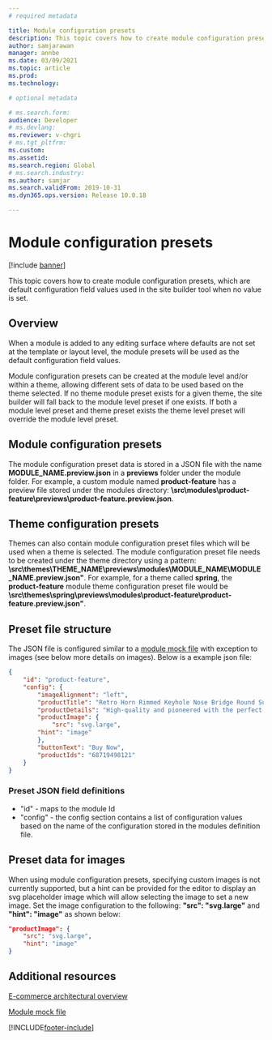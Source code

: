```yaml
---
# required metadata

title: Module configuration presets
description: This topic covers how to create module configuration presets, which are default configuration field values used in the site builder tool  when no value is set.
author: samjarawan
manager: annbe
ms.date: 03/09/2021
ms.topic: article
ms.prod: 
ms.technology: 

# optional metadata

# ms.search.form: 
audience: Developer
# ms.devlang: 
ms.reviewer: v-chgri
# ms.tgt_pltfrm: 
ms.custom: 
ms.assetid: 
ms.search.region: Global
# ms.search.industry: 
ms.author: samjar
ms.search.validFrom: 2019-10-31
ms.dyn365.ops.version: Release 10.0.18

---
```

# Module configuration presets

[!include [banner](../includes/banner.md)]

This topic covers how to create module configuration presets, which are default configuration field values used in the site builder tool  when no value is set.

## Overview

When a module is added to any editing surface where defaults are not set at the template or layout level, the module presets will be used as the default configuration field values. 

Module configuration presets can be created at the module level and/or within a theme, allowing different sets of data to be used based on the theme selected.  If no theme module preset exists for a given theme, the site builder will fall back to the module level preset if one exists. If both a module level preset and theme preset exists the theme level preset will override the module level preset.

## Module configuration presets

The module configuration preset data is stored in a JSON file with the name **MODULE_NAME.preview.json** in a **previews** folder under the module folder. For example, a custom module named **product-feature** has a preview file stored under the modules directory: **\src\modules\product-feature\previews\product-feature.preview.json**.

## Theme configuration presets

Themes can also contain module configuration preset files which will be used when a theme is selected.  The module configuration preset file needs to be created under the theme directory using a pattern:  **\src\themes\THEME_NAME\previews\modules\MODULE_NAME\MODULE_NAME.preview.json"**. For example, for a theme called **spring**, the **product-feature** module theme configuration preset file would be **\src\themes\spring\previews\modules\product-feature\product-feature.preview.json"**. 

## Preset file structure

The JSON file is configured similar to a [module mock file](module-mock-file.md) with exception to images (see below more details on images).  Below is a example json file:

```json
{
    "id": "product-feature",
    "config": {
        "imageAlignment": "left",
        "productTitle": "Retro Horn Rimmed Keyhole Nose Bridge Round Sunglasses",
        "productDetails": "High-quality and pioneered with the perfect blend of timeless classic and modern technology with hint of old school glamor.",
        "productImage": {
            "src": "svg.large",
	    "hint": "image"
        },
        "buttonText": "Buy Now",
        "productIds": "68719498121"
    }
}
```
### Preset JSON field definitions
* "id" - maps to the module Id
* "config" - the config section contains a list of configuration values based on the name of the configuration stored in the modules definition file.

## Preset data for images
When using module configuration presets, specifying custom images is not currently supported, but a hint can be provided for the editor to display an svg placeholder image which will allow selecting the image to set a new image.  Set the image configuration to the following: **"src": "svg.large"** and **"hint": "image"** as shown below:

```json
"productImage": {
    "src": "svg.large",
    "hint": "image"
}
```

## Additional resources

[E-commerce architectural overview](architectural-overview.md)

[Module mock file](module-mock-file.md)


[!INCLUDE[footer-include](../../includes/footer-banner.md)]
